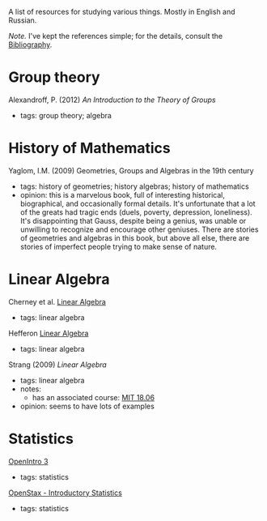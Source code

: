 A list of resources for studying various things. Mostly in English and Russian.

*Note.* I've kept the references simple; for the details, consult the [Bibliography](https://github.com/hunan-rostomyan/notes/blob/master/Bibliography.md).


# Group theory

Alexandroff, P. (2012) *An Introduction to the Theory of Groups*
- tags: group theory; algebra



# History of Mathematics

Yaglom, I.M. (2009) Geometries, Groups and Algebras in the 19th century
- tags: history of geometries; history algebras; history of mathematics
- opinion: this is a marvelous book, full of interesting historical, biographical, and occasionally formal details. It's unfortunate that a lot of the
greats had tragic ends (duels, poverty, depression, loneliness). It's disappointing that Gauss, despite being a genius, was unable or unwilling to
recognize and encourage other geniuses. There are stories of geometries and algebras in this book, but above all else, there are
stories of imperfect people trying to make sense of nature.



# Linear Algebra

Cherney et al. [Linear Algebra](https://www.math.ucdavis.edu/~linear/)
- tags: linear algebra

Hefferon [Linear Algebra](http://joshua.smcvt.edu/linearalgebra/)
- tags: linear algebra

Strang (2009) *Linear Algebra*
- tags: linear algebra
- notes:
  - has an associated course: [MIT 18.06](https://ocw.mit.edu/courses/mathematics/18-06-linear-algebra-spring-2010/video-lectures/)
- opinion: seems to have lots of examples



# Statistics

[OpenIntro 3](https://www.openintro.org/stat/textbook.php?stat_book=os)
- tags: statistics

[OpenStax - Introductory Statistics](https://cnx.org/contents/MBiUQmmY@19.1:kcV4GRqc@13/Preface)
- tags: statistics
